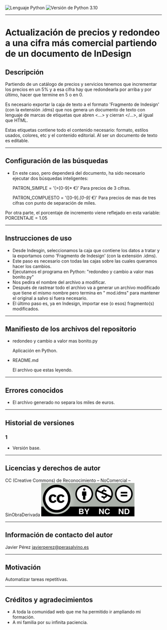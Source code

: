 ![Lenguaje Python](https://img.shields.io/badge/Lenguaje-Python-green)
![Versión de Python 3.10](https://img.shields.io/badge/Versión%20de%20Python-3.10-green)


---

# Actualización de precios y redondeo a una cifra más comercial partiendo de un documento de InDesign
## Descripción
Partiendo de un catálogo de precios y servicios tenemos que incrementar los precios en un 5% y a esa cifra hay que redondearla por arriba y por último, hacer que termine en 5 o en 0.

Es necesario exportar la caja de texto a el formato 'Fragmento de Indesign' (con la extensión .idms) que nos genera un documento de texto con lenguaje de marcas de etiquetas que abren <…> y cierran </…>, al igual que HTML.

Estas etiquetas contiene todo el contenido necesario: formato, estilos usados, colores, etc y el contenido editorial.
Al ser un documento de texto es editable.


---
## Configuración de las búsquedas
- En este caso, pero dependerá del documento, ha sido necesario ejecutar dos búsquedas inteligentes:

  PATRON_SIMPLE = '(>[0-9]* €)'
    Para precios de 3 cifras.

  PATRON_COMPUESTO = '([0-9]*\.[0-9]* €)'
    Para precios de mas de tres cifras con punto de separación de miles.

Por otra parte, el porcentaje de incremento viene reflejado en esta variable:
PORCENTAJE = 1.05


---
## Instrucciones de uso
- Desde Indesgin, seleccionamos la caja que contiene los datos a tratar y la exportamos como 'Fragmento de Indesign' (con la extensión .idms).
- Este paso es necesario con todas las cajas sobre las cuales queramos hacer los cambios.
- Ejecutamos el programa en Python: "redondeo y cambio a valor mas bonito.py"
- Nos pedira el nombre del archivo a modificar.
- Después de rastrear todo el archivo va a generar un archivo modificado que tiene el mismo nombre pero termina en " mod.idms" para mantener el original a salvo si fuera necesario.
- El último paso es, ya en Indesign, importar ese (o esos) fragmento(s) modificados.


---
## Manifiesto de los archivos del repositorio
- redondeo y cambio a valor mas bonito.py

  Aplicación en Python.


- README.md

  El archivo que estas leyendo.


---
## Errores conocidos
- El archivo generado no separa los miles de euros.


---
## Historial de versiones

### 1
- Versión base.


---
## Licencias y derechos de autor
CC (Creative Commons) de Reconocimiento – NoComercial – SinObraDerivada
![CC (Creative Commons) de Reconocimiento – NoComercial – SinObraDerivada](https://raw.githubusercontent.com/JavierPerezManzanaro/Maquetacion-de-masivos-responsive-html-con-noticias/main/Reconocimiento-no-comercial-sin-obra-derivada.png)


---
## Información de contacto del autor
Javier Pérez
javierperez@perasalvino.es


---
## Motivación
Automatizar tareas repetitivas.


---
## Créditos y agradecimientos
- A toda la comunidad web que me ha permitido ir ampliando mi formación.
- A mi familia por su infinita paciencia.
